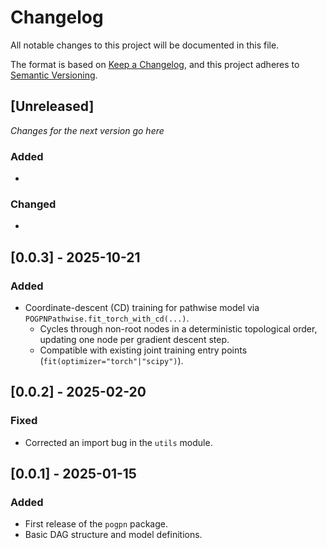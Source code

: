 # Changelog

All notable changes to this project will be documented in this file.

The format is based on [Keep a Changelog](https://keepachangelog.com/en/1.1.0/),
and this project adheres to [Semantic Versioning](https://semver.org/spec/v2.0.0.html).

## [Unreleased]
_Changes for the next version go here_

### Added
- 

### Changed
-


## [0.0.3] - 2025-10-21
### Added
- Coordinate-descent (CD) training for pathwise model via `POGPNPathwise.fit_torch_with_cd(...)`.
  - Cycles through non-root nodes in a deterministic topological order, updating one node per gradient descent step.
  - Compatible with existing joint training entry points (`fit(optimizer="torch"|"scipy")`).

## [0.0.2] - 2025-02-20
### Fixed
- Corrected an import bug in the `utils` module.


## [0.0.1] - 2025-01-15
### Added
- First release of the `pogpn` package.
- Basic DAG structure and model definitions.
